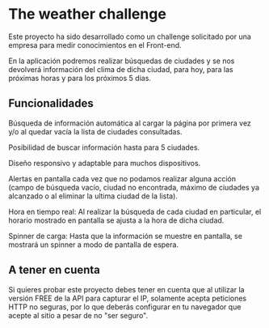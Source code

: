# The weather challenge

Este proyecto ha sido desarrollado como un challenge solicitado por una empresa para medir conocimientos en el Front-end.

En la aplicación podremos realizar búsquedas de ciudades y se nos devolverá información del clima de dicha ciudad, para hoy, para las próximas horas y para los próximos 5 dias.

## Funcionalidades

Búsqueda de información automática al cargar la página por primera vez y/o al quedar vacía la lista de ciudades consultadas.

Posibilidad de buscar información hasta para 5 ciudades.

Diseño responsivo y adaptable para muchos dispositivos.

Alertas en pantalla cada vez que no podamos realizar alguna acción (campo de búsqueda vacío, ciudad no encontrada, máximo de ciudades ya alcanzado o al eliminar la ultima ciudad de la lista).

Hora en tiempo real: Al realizar la búsqueda de cada ciudad en particular, el horario mostrado en pantalla se ajusta a la hora de dicha ciudad.

Spinner de carga: Hasta que la información se muestre en pantalla, se mostrará un spinner a modo de pantalla de espera.

## A tener en cuenta

Si quieres probar este proyecto debes tener en cuenta que al utilizar la versión FREE de la API para capturar el IP, solamente acepta peticiones HTTP no seguras, por lo que deberás configurar en tu navegador que acepte al sitio a pesar de no "ser seguro".
